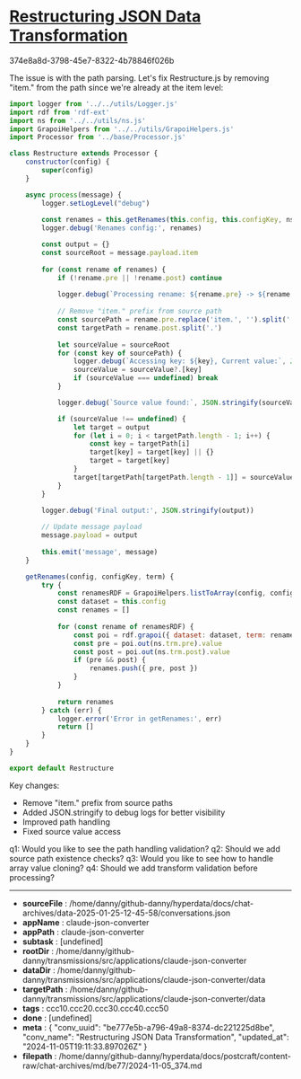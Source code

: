 # [Restructuring JSON Data Transformation](https://claude.ai/chat/be777e5b-a796-49a8-8374-dc221225d8be)

374e8a8d-3798-45e7-8322-4b78846f026b

 The issue is with the path parsing. Let's fix Restructure.js by removing "item." from the path since we're already at the item level:

```javascript
import logger from '../../utils/Logger.js'
import rdf from 'rdf-ext'
import ns from '../../utils/ns.js'
import GrapoiHelpers from '../../utils/GrapoiHelpers.js'
import Processor from '../base/Processor.js'

class Restructure extends Processor {
    constructor(config) {
        super(config)
    }

    async process(message) {
        logger.setLogLevel("debug")
        
        const renames = this.getRenames(this.config, this.configKey, ns.trm.rename)
        logger.debug('Renames config:', renames)

        const output = {}
        const sourceRoot = message.payload.item
        
        for (const rename of renames) {
            if (!rename.pre || !rename.post) continue
            
            logger.debug(`Processing rename: ${rename.pre} -> ${rename.post}`)
            
            // Remove "item." prefix from source path
            const sourcePath = rename.pre.replace('item.', '').split('.')
            const targetPath = rename.post.split('.')
            
            let sourceValue = sourceRoot
            for (const key of sourcePath) {
                logger.debug(`Accessing key: ${key}, Current value:`, JSON.stringify(sourceValue))
                sourceValue = sourceValue?.[key]
                if (sourceValue === undefined) break
            }

            logger.debug(`Source value found:`, JSON.stringify(sourceValue))

            if (sourceValue !== undefined) {
                let target = output
                for (let i = 0; i < targetPath.length - 1; i++) {
                    const key = targetPath[i]
                    target[key] = target[key] || {}
                    target = target[key]
                }
                target[targetPath[targetPath.length - 1]] = sourceValue
            }
        }

        logger.debug('Final output:', JSON.stringify(output))
        
        // Update message payload
        message.payload = output
        
        this.emit('message', message)
    }

    getRenames(config, configKey, term) {
        try {
            const renamesRDF = GrapoiHelpers.listToArray(config, configKey, term)
            const dataset = this.config
            const renames = []
            
            for (const rename of renamesRDF) {
                const poi = rdf.grapoi({ dataset: dataset, term: rename })
                const pre = poi.out(ns.trm.pre).value
                const post = poi.out(ns.trm.post).value
                if (pre && post) {
                    renames.push({ pre, post })
                }
            }
            
            return renames
        } catch (err) {
            logger.error('Error in getRenames:', err)
            return []
        }
    }
}

export default Restructure
```

Key changes:
- Remove "item." prefix from source paths
- Added JSON.stringify to debug logs for better visibility
- Improved path handling
- Fixed source value access

q1: Would you like to see the path handling validation?
q2: Should we add source path existence checks?
q3: Would you like to see how to handle array value cloning?
q4: Should we add transform validation before processing?

---

* **sourceFile** : /home/danny/github-danny/hyperdata/docs/chat-archives/data-2025-01-25-12-45-58/conversations.json
* **appName** : claude-json-converter
* **appPath** : claude-json-converter
* **subtask** : [undefined]
* **rootDir** : /home/danny/github-danny/transmissions/src/applications/claude-json-converter
* **dataDir** : /home/danny/github-danny/transmissions/src/applications/claude-json-converter/data
* **targetPath** : /home/danny/github-danny/transmissions/src/applications/claude-json-converter/data
* **tags** : ccc10.ccc20.ccc30.ccc40.ccc50
* **done** : [undefined]
* **meta** : {
  "conv_uuid": "be777e5b-a796-49a8-8374-dc221225d8be",
  "conv_name": "Restructuring JSON Data Transformation",
  "updated_at": "2024-11-05T19:11:33.897026Z"
}
* **filepath** : /home/danny/github-danny/hyperdata/docs/postcraft/content-raw/chat-archives/md/be77/2024-11-05_374.md